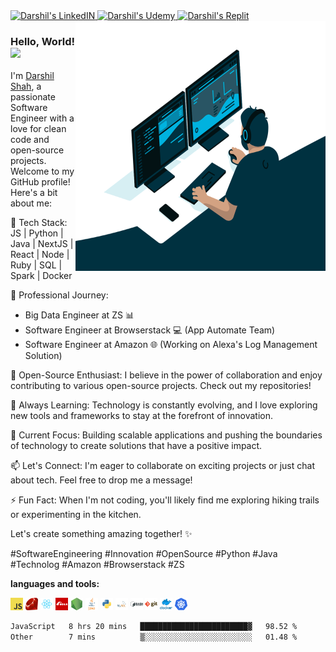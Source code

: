 <a href="https://www.linkedin.com/in/iamdarshil/">
  <img alt="Darshil's LinkedIN" width="50px" src="https://content.linkedin.com/content/dam/me/business/en-us/amp/brand-site/v2/bg/LI-Bug.svg.original.svg" />
</a>

<a href="https://www.udemy.com/user/darshil-shah-103/">
  <img alt="Darshil's Udemy" width="50px" src="https://pbs.twimg.com/profile_images/1417157967124721666/xShJF4Km_400x400.png" />
</a>

<a href="https://replit.com/@Trixx">
  <img alt="Darshil's Replit" width="50px" src="https://encrypted-tbn0.gstatic.com/images?q=tbn:ANd9GcSx8r92MExhSZwJGpnf6lDoaNBhMMeMlflbyA&usqp=CAU" />
</a>


<br>

<img align="right" alt="GIF" src="https://github.com/Darshill9991/Darshill9991/blob/main/code.gif?raw=true" width="400" height="400" />

### Hello, World! <img src="https://media.giphy.com/media/hvRJCLFzcasrR4ia7z/giphy.gif" width="25px">

I'm [Darshil Shah](https://www.linkedin.com/in/iamdarshil/), a passionate Software Engineer with a love for clean code and open-source projects. Welcome to my GitHub profile! Here's a bit about me:

🔧 Tech Stack: JS | Python | Java | NextJS | React | Node | Ruby | SQL | Spark | Docker

💼 Professional Journey: 
- Big Data Engineer at ZS 📊
- Software Engineer at Browserstack 💻 (App Automate Team)
- Software Engineer at Amazon 🌐 (Working on Alexa's Log Management Solution)

🚀 Open-Source Enthusiast: I believe in the power of collaboration and enjoy contributing to various open-source projects. Check out my repositories!

🌱 Always Learning: Technology is constantly evolving, and I love exploring new tools and frameworks to stay at the forefront of innovation.

🎯 Current Focus: Building scalable applications and pushing the boundaries of technology to create solutions that have a positive impact.

📫 Let's Connect: I'm eager to collaborate on exciting projects or just chat about tech. Feel free to drop me a message!

⚡ Fun Fact: When I'm not coding, you'll likely find me exploring hiking trails or experimenting in the kitchen.

Let's create something amazing together! ✨

#SoftwareEngineering #Innovation #OpenSource #Python #Java #Technolog #Amazon #Browserstack #ZS

**languages and tools:**  

<code><img height="20" src="https://raw.githubusercontent.com/github/explore/80688e429a7d4ef2fca1e82350fe8e3517d3494d/topics/javascript/javascript.png"></code>
<code><img height="20" src="https://raw.githubusercontent.com/github/explore/80688e429a7d4ef2fca1e82350fe8e3517d3494d/topics/ruby/ruby.png"></code>
<code><img height="20" src="https://raw.githubusercontent.com/github/explore/80688e429a7d4ef2fca1e82350fe8e3517d3494d/topics/react/react.png"></code>
<code><img height="20" src="https://raw.githubusercontent.com/github/explore/80688e429a7d4ef2fca1e82350fe8e3517d3494d/topics/rails/rails.png"></code>
<code><img height="20" src="https://raw.githubusercontent.com/github/explore/80688e429a7d4ef2fca1e82350fe8e3517d3494d/topics/nodejs/nodejs.png"></code>
<code><img height="20" src="https://raw.githubusercontent.com/github/explore/80688e429a7d4ef2fca1e82350fe8e3517d3494d/topics/java/java.png"></code>
<code><img height="20" src="https://raw.githubusercontent.com/github/explore/80688e429a7d4ef2fca1e82350fe8e3517d3494d/topics/python/python.png"></code>
<code><img height="20" src="https://raw.githubusercontent.com/github/explore/80688e429a7d4ef2fca1e82350fe8e3517d3494d/topics/mysql/mysql.png"></code>
<code><img height="20" src="https://raw.githubusercontent.com/github/explore/80688e429a7d4ef2fca1e82350fe8e3517d3494d/topics/bash/bash.png"></code>
<code><img height="20" src="https://raw.githubusercontent.com/github/explore/80688e429a7d4ef2fca1e82350fe8e3517d3494d/topics/git/git.png"></code>
<code><img height="20" src="https://raw.githubusercontent.com/github/explore/80688e429a7d4ef2fca1e82350fe8e3517d3494d/topics/docker/docker.png"></code>
<code><img height="20" src="https://raw.githubusercontent.com/github/explore/80688e429a7d4ef2fca1e82350fe8e3517d3494d/topics/kubernetes/kubernetes.png"></code>

<!--START_SECTION:waka-->

```txt
JavaScript   8 hrs 20 mins   ████████████████████████▓   98.52 %
Other        7 mins          ▒░░░░░░░░░░░░░░░░░░░░░░░░   01.48 %
```

<!--END_SECTION:waka-->
